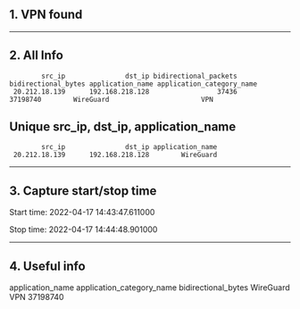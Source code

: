## 1. VPN found
---
## 2. All Info
            src_ip               dst_ip bidirectional_packets bidirectional_bytes application_name application_category_name
     20.212.18.139      192.168.218.128                 37436            37198740        WireGuard                       VPN
## Unique src_ip, dst_ip, application_name
            src_ip               dst_ip application_name
     20.212.18.139      192.168.218.128        WireGuard
---
## 3. Capture start/stop time

 Start time: 2022-04-17 14:43:47.611000

 Stop time: 2022-04-17 14:44:48.901000

---
## 4. Useful info

application_name application_category_name bidirectional_bytes
       WireGuard                       VPN            37198740